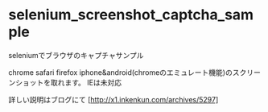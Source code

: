 # selenium_screenshot_captcha_sample
seleniumでブラウザのキャプチャサンプル

chrome safari firefox iphone&android(chromeのエミュレート機能)のスクリーンショットを取れます。
IEは未対応

詳しい説明はブログにて
[http://x1.inkenkun.com/archives/5297]